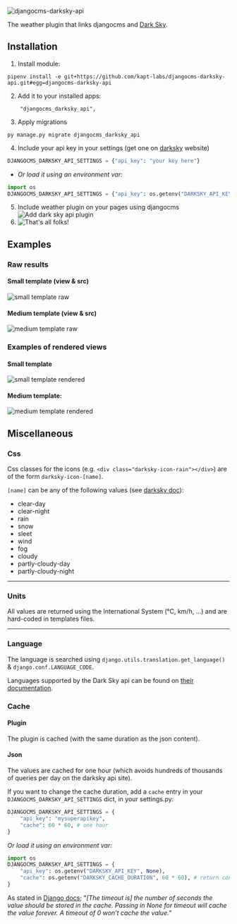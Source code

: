 ![djangocms-darksky-api](https://user-images.githubusercontent.com/45763865/72344245-0c42f180-36d1-11ea-9240-d9be9c81ddfb.png)

The weather plugin that links djangocms and [Dark Sky](https://darksky.net/).

## Installation


 1. Install module:
 ```
 pipenv install -e git+https://github.com/kapt-labs/djangocms-darksky-api.git#egg=djangocms-darksky-api
 ```
 2. Add it to your installed apps:
 ```
     "djangocms_darksky_api",
 ```
 3. Apply migrations
 ```
 py manage.py migrate djangocms_darksky_api
 ```
 4. Include your api key in your settings (get one on [darksky](https://darksky.net/dev) website)
 ```python
 DJANGOCMS_DARKSKY_API_SETTINGS = {"api_key": "your key here"}
 ```
 * *Or load it using an environment var:*
 ```python
 import os
 DJANGOCMS_DARKSKY_API_SETTINGS = {"api_key": os.getenv("DARKSKY_API_KEY", None)}
 ```
 5. Include weather plugin on your pages using djangocms
 ![Add dark sky api plugin](https://user-images.githubusercontent.com/45763865/72329144-83b65800-36b4-11ea-832a-f87c32ba95e1.png)
 6. ![That's all folks!](https://i.imgur.com/o2Tcd2E.png)

## Examples

### Raw results

#### Small template (view & src)

![small template raw](https://user-images.githubusercontent.com/45763865/72333114-92ecd400-36bb-11ea-86ff-60bbdf21db9c.png)

#### Medium template (view & src)

![medium template raw](https://user-images.githubusercontent.com/45763865/72333144-a13af000-36bb-11ea-9890-27eb37636145.png)

### Examples of rendered views

#### Small template

![small template rendered](https://user-images.githubusercontent.com/45763865/72326793-2ae4c080-36b0-11ea-9e51-614c845b382d.png)

#### Medium template:

![medium template rendered](https://user-images.githubusercontent.com/45763865/72326898-5d8eb900-36b0-11ea-90b5-9efa40fb3caf.png)

## Miscellaneous

### Css

Css classes for the icons (e.g. `<div class="darksky-icon-rain"></div>`) are of the form `darksky-icon-[name]`.

`[name]` can be any of the following values (see [darksky doc](https://darksky.net/dev/docs#data-point)):
 * clear-day
 * clear-night
 * rain
 * snow
 * sleet
 * wind
 * fog
 * cloudy
 * partly-cloudy-day
 * partly-cloudy-night

----

### Units

All values are returned using the International System (°C, km/h, ...) and are hard-coded in templates files.

----

### Language

The language is searched using `django.utils.translation.get_language()` & `django.conf.LANGUAGE_CODE`.

Languages supported by the Dark Sky api can be found on [their documentation](https://darksky.net/dev/docs#request-parameters).

### Cache

#### Plugin

The plugin is cached (with the same duration as the json content).

#### Json

The values are cached for one hour (which avoids hundreds of thousands of queries per day on the darksky api site).

If you want to change the cache duration, add a `cache` entry in your `DJANGOCMS_DARKSKY_API_SETTINGS` dict, in your settings.py:

```python
DJANGOCMS_DARKSKY_API_SETTINGS = {
    "api_key": "mysuperapikey",
    "cache": 60 * 60, # one hour
}
```

*Or load it using an environment var:*
```python
import os
DJANGOCMS_DARKSKY_API_SETTINGS = {
    "api_key": os.getenv("DARKSKY_API_KEY", None),
    "cache": os.getenv("DARKSKY_CACHE_DURATION", 60 * 60), # return content of DARKSKY_CACHE_DURATION if it exists, or one hour if it doesn't
}
```

As stated in [Django docs](https://docs.djangoproject.com/en/3.0/topics/cache/#basic-usage); "*[The timeout is] the number of seconds the value should be stored in the cache. Passing in None for timeout will cache the value forever. A timeout of 0 won’t cache the value.*"
